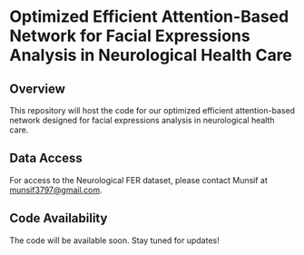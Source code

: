 # Optimized Efficient Attention-Based Network for Facial Expressions Analysis in Neurological Health Care

## Overview
This repository will host the code for our optimized efficient attention-based network designed for facial expressions analysis in neurological health care. 

## Data Access
For access to the Neurological FER dataset, please contact Munsif at [munsif3797@gmail.com](mailto:munsif3797@gmail.com).

## Code Availability
The code will be available soon. Stay tuned for updates!
